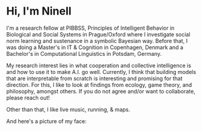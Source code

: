 # Hi, I'm Ninell

I'm a research fellow at PIBBSS, Principles of Intelligent Behavior in Biological and Social Systems in Prague/Oxford where I investigate social norm learning and sustenance in a symbolic Bayesian way. Before that, I was doing a Master's in IT & Cognition in Copenhagen, Denmark and a Bachelor's in Computational Linguistics in Potsdam, Germany. 

My research interest lies in what cooperation and collective intelligence is and how to use it to make A.I. go well. Currently, I think that building models that are interpretable from scratch is interesting and promising for that direction. For this, I like to look at findings from ecology, game theory, and philosophy, amongst others. If you do not agree and/or want to collaborate, please reach out!

Other than that, I like live music, running, & maps.

And here's a picture of my face:
